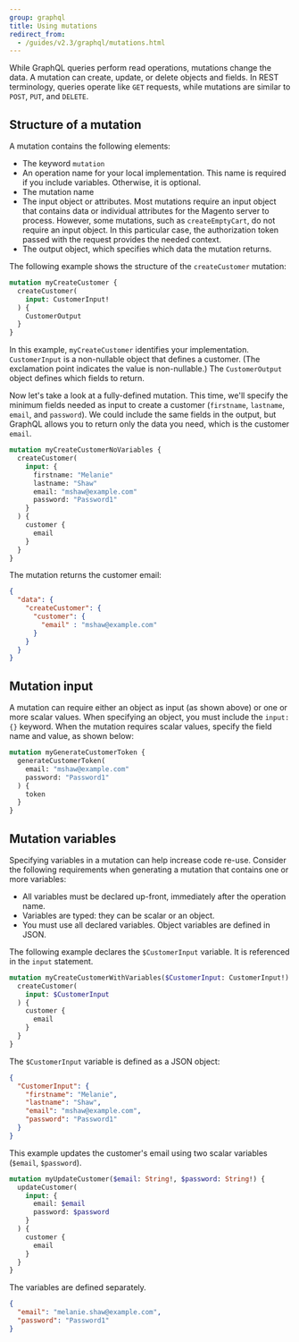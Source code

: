 ```yaml
---
group: graphql
title: Using mutations
redirect_from:
  - /guides/v2.3/graphql/mutations.html
---
```


While GraphQL queries perform read operations, mutations change the data. A mutation can create, update, or delete objects and fields. In REST terminology, queries operate like `GET` requests, while mutations are similar to `POST`, `PUT`, and `DELETE`.

## Structure of a mutation

A mutation contains the following elements:

*  The keyword `mutation`
*  An operation name for your local implementation. This name is required if you include variables. Otherwise, it is optional.
*  The mutation name
*  The input object or attributes. Most mutations require an input object that contains data or individual attributes for the Magento server to process. However, some mutations, such as `createEmptyCart`, do not require an input object. In this particular case, the authorization token passed with the request provides the needed context.
*  The output object, which specifies which data the mutation returns.

The following example shows the structure of the `createCustomer` mutation:

```graphql
mutation myCreateCustomer {
  createCustomer(
    input: CustomerInput!
  ) {
    CustomerOutput
  }
}
```

In this example, `myCreateCustomer` identifies your implementation.  `CustomerInput` is a non-nullable object that defines a customer. (The exclamation point indicates the value is non-nullable.) The `CustomerOutput` object defines which fields to return.

Now let's take a look at a fully-defined mutation. This time, we'll specify the minimum fields needed as input to create a customer (`firstname`, `lastname`, `email`, and `password`). We could include the same fields in the output, but GraphQL allows you to return only the data you need, which is the customer `email`.

```graphql
mutation myCreateCustomerNoVariables {
  createCustomer(
    input: {
      firstname: "Melanie"
      lastname: "Shaw"
      email: "mshaw@example.com"
      password: "Password1"
    }
  ) {
    customer {
      email
    }
  }
}
```

The mutation returns the customer email:

```json
{
  "data": {
    "createCustomer": {
      "customer": {
        "email" : "mshaw@example.com"
      }
    }
  }
}
```

## Mutation input

A mutation can require either an object as input (as shown above) or one or more scalar values. When specifying an object, you must include the `input: {}` keyword. When the mutation requires scalar values, specify the field name and value, as shown below:

```graphql
mutation myGenerateCustomerToken {
  generateCustomerToken(
    email: "mshaw@example.com"
    password: "Password1"
  ) {
    token
  }
}
```

## Mutation variables

Specifying variables in a mutation can help increase code re-use. Consider the following requirements when generating a mutation that contains one or more variables:

*  All variables must be declared up-front, immediately after the operation name.
*  Variables are typed: they can be scalar or an object.
*  You must use all declared variables. Object variables are defined in JSON.

The following example declares the `$CustomerInput` variable. It is referenced in the `input` statement.

```graphql
mutation myCreateCustomerWithVariables($CustomerInput: CustomerInput!) {
  createCustomer(
    input: $CustomerInput
  ) {
    customer {
      email
    }
  }
}
```

The `$CustomerInput` variable is defined as a JSON object:

```json
{
  "CustomerInput": {
    "firstname": "Melanie",
    "lastname": "Shaw",
    "email": "mshaw@example.com",
    "password": "Password1"
  }
}
```

This example updates the customer's email using two scalar variables (`$email`, `$password`).

```graphql
mutation myUpdateCustomer($email: String!, $password: String!) {
  updateCustomer(
    input: {
      email: $email
      password: $password
    }
  ) {
    customer {
      email
    }
  }
}
```

The variables are defined separately.

```json
{
  "email": "melanie.shaw@example.com",
  "password": "Password1"
}
```
